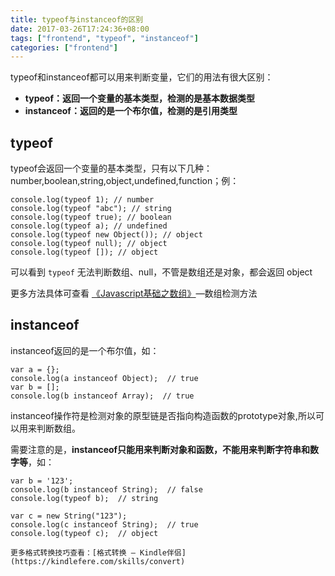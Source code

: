 ```yaml
---
title: typeof与instanceof的区别
date: 2017-03-26T17:24:36+08:00
tags: ["frontend", "typeof", "instanceof"]
categories: ["frontend"]
---
```


typeof和instanceof都可以用来判断变量，它们的用法有很大区别：

* **typeof：返回一个变量的基本类型，检测的是基本数据类型**
* **instanceof：返回的是一个布尔值，检测的是引用类型**


## typeof

typeof会返回一个变量的基本类型，只有以下几种：number,boolean,string,object,undefined,function；例：

<!-- more -->

```
console.log(typeof 1); // number
console.log(typeof "abc"); // string
console.log(typeof true); // boolean
console.log(typeof a); // undefined
console.log(typeof new Object()); // object
console.log(typeof null); // object
console.log(typeof []); // object
```
可以看到 `typeof` 无法判断数组、null，不管是数组还是对象，都会返回 object 

更多方法具体可查看 [《Javascript基础之数组》](http://zyj1022.github.io/posts/frontend/2017/js-array-base.html)—数组检测方法



## instanceof

instanceof返回的是一个布尔值，如：

```
var a = {};
console.log(a instanceof Object);  // true
var b = [];
console.log(b instanceof Array);  // true
```

instanceof操作符是检测对象的原型链是否指向构造函数的prototype对象,所以可以用来判断数组。

需要注意的是，**instanceof只能用来判断对象和函数，不能用来判断字符串和数字等**，如：

```
var b = '123';
console.log(b instanceof String);  // false
console.log(typeof b);  // string

var c = new String("123");
console.log(c instanceof String);  // true
console.log(typeof c);  // object

更多格式转换技巧查看：[格式转换 – Kindle伴侣](https://kindlefere.com/skills/convert)



